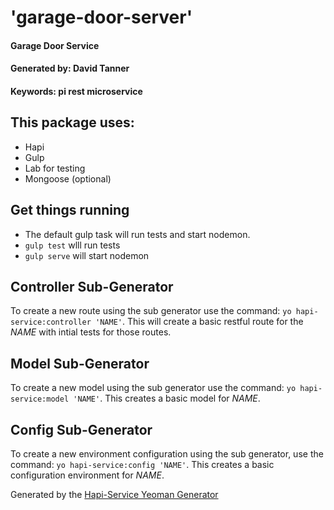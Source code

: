 # 'garage-door-server'
#### Garage Door Service
#### Generated by: David Tanner
#### Keywords: pi rest microservice

## This package uses:

* Hapi
* Gulp
* Lab for testing
* Mongoose (optional)

## Get things running

* The default gulp task will run tests and start nodemon.
* `gulp test` wlll run tests
* `gulp serve` will start nodemon

## Controller Sub-Generator

To create a new route using the sub generator use the command: `yo hapi-service:controller 'NAME'`. This will create a basic restful route for the _NAME_ with intial tests for those routes.

## Model Sub-Generator

To create a new model using the sub generator use the command: `yo hapi-service:model 'NAME'`. This creates a basic model for _NAME_.

## Config Sub-Generator

To create a new environment configuration using the sub generator, use the command: `yo hapi-service:config 'NAME'`. This creates a basic configuration environment for _NAME_.


Generated by the [Hapi-Service Yeoman Generator](https://github.com/normative/generator-hapi-service)